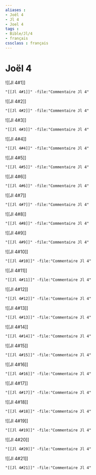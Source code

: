 ```yaml
---
aliases : 
- Joël 4
- Jl 4
- Joel 4
tags : 
- Bible/Jl/4
- français
cssclass : français
---
```


# Joël 4

![[Jl 4#1]]

```query
"[[Jl 4#1]]" -file:"Commentaire Jl 4"
```

![[Jl 4#2]]

```query
"[[Jl 4#2]]" -file:"Commentaire Jl 4"
```

![[Jl 4#3]]

```query
"[[Jl 4#3]]" -file:"Commentaire Jl 4"
```

![[Jl 4#4]]

```query
"[[Jl 4#4]]" -file:"Commentaire Jl 4"
```

![[Jl 4#5]]

```query
"[[Jl 4#5]]" -file:"Commentaire Jl 4"
```

![[Jl 4#6]]

```query
"[[Jl 4#6]]" -file:"Commentaire Jl 4"
```

![[Jl 4#7]]

```query
"[[Jl 4#7]]" -file:"Commentaire Jl 4"
```

![[Jl 4#8]]

```query
"[[Jl 4#8]]" -file:"Commentaire Jl 4"
```

![[Jl 4#9]]

```query
"[[Jl 4#9]]" -file:"Commentaire Jl 4"
```

![[Jl 4#10]]

```query
"[[Jl 4#10]]" -file:"Commentaire Jl 4"
```

![[Jl 4#11]]

```query
"[[Jl 4#11]]" -file:"Commentaire Jl 4"
```

![[Jl 4#12]]

```query
"[[Jl 4#12]]" -file:"Commentaire Jl 4"
```

![[Jl 4#13]]

```query
"[[Jl 4#13]]" -file:"Commentaire Jl 4"
```

![[Jl 4#14]]

```query
"[[Jl 4#14]]" -file:"Commentaire Jl 4"
```

![[Jl 4#15]]

```query
"[[Jl 4#15]]" -file:"Commentaire Jl 4"
```

![[Jl 4#16]]

```query
"[[Jl 4#16]]" -file:"Commentaire Jl 4"
```

![[Jl 4#17]]

```query
"[[Jl 4#17]]" -file:"Commentaire Jl 4"
```

![[Jl 4#18]]

```query
"[[Jl 4#18]]" -file:"Commentaire Jl 4"
```

![[Jl 4#19]]

```query
"[[Jl 4#19]]" -file:"Commentaire Jl 4"
```

![[Jl 4#20]]

```query
"[[Jl 4#20]]" -file:"Commentaire Jl 4"
```

![[Jl 4#21]]

```query
"[[Jl 4#21]]" -file:"Commentaire Jl 4"
```

